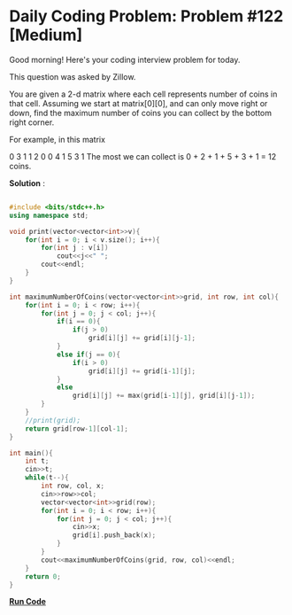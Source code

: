 
# Daily Coding Problem: Problem #122 [Medium]

Good morning! Here's your coding interview problem for today.

This question was asked by Zillow.

You are given a 2-d matrix where each cell represents number of coins in that cell. Assuming we start at matrix[0][0], and can only move right or down, find the maximum number of coins you can collect by the bottom right corner.

For example, in this matrix

0 3 1 1
2 0 0 4
1 5 3 1
The most we can collect is 0 + 2 + 1 + 5 + 3 + 1 = 12 coins.

**Solution** :

```cpp

#include <bits/stdc++.h>
using namespace std;

void print(vector<vector<int>>v){
    for(int i = 0; i < v.size(); i++){
        for(int j : v[i])
            cout<<j<<" ";
        cout<<endl;
    }
}

int maximumNumberOfCoins(vector<vector<int>>grid, int row, int col){
    for(int i = 0; i < row; i++){
        for(int j = 0; j < col; j++){
            if(i == 0){
                if(j > 0)
                    grid[i][j] += grid[i][j-1];
            }
            else if(j == 0){
                if(i > 0)
                    grid[i][j] += grid[i-1][j];
            }
            else
                grid[i][j] += max(grid[i-1][j], grid[i][j-1]);
        }
    }
    //print(grid);
    return grid[row-1][col-1];
}

int main(){
    int t;
    cin>>t;
    while(t--){
        int row, col, x;
        cin>>row>>col;
        vector<vector<int>>grid(row);
        for(int i = 0; i < row; i++){
            for(int j = 0; j < col; j++){
                cin>>x;
                grid[i].push_back(x);
            }
        }
        cout<<maximumNumberOfCoins(grid, row, col)<<endl;
    }
    return 0;
}

```

**[Run Code](https://ide.geeksforgeeks.org/zkPtcAKyez)**